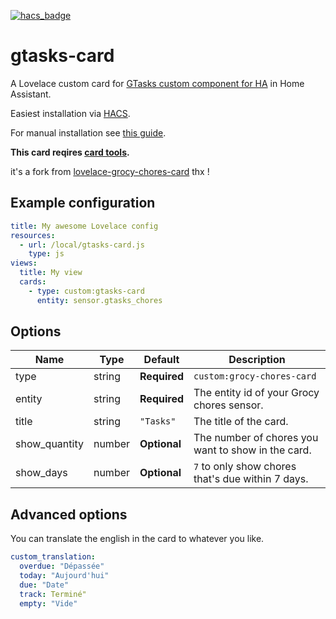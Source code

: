 [![hacs_badge](https://img.shields.io/badge/HACS-Custom-orange.svg)](https://github.com/custom-components/hacs)

# gtasks-card

A Lovelace custom card for [GTasks custom component for HA](https://github.com/BlueBlueBlob/gtasks) in Home Assistant.

Easiest installation via [HACS](https://custom-components.github.io/hacs/).

For manual installation see [this guide](https://github.com/thomasloven/hass-config/wiki/Lovelace-Plugins).


**This card reqires [card tools](https://github.com/thomasloven/lovelace-card-tools).**

it's a fork from [lovelace-grocy-chores-card](https://github.com/isabellaalstrom/lovelace-grocy-chores-card) thx !

## Example configuration



```yaml
title: My awesome Lovelace config
resources:
  - url: /local/gtasks-card.js
    type: js
views:
  title: My view
  cards:
    - type: custom:gtasks-card
      entity: sensor.gtasks_chores
```

## Options

| Name | Type | Default | Description
| ---- | ---- | ------- | -----------
| type | string | **Required** | `custom:grocy-chores-card`
| entity | string | **Required** | The entity id of your Grocy chores sensor.
| title | string | `"Tasks"` | The title of the card.
| show_quantity | number | **Optional** | The number of chores you want to show in the card.
| show_days | number | **Optional** | `7` to only show chores that's due within 7 days.


## Advanced options
You can translate the english in the card to whatever you like.

```yaml
custom_translation:
  overdue: "Dépassée"
  today: "Aujourd'hui"
  due: "Date"
  track: Terminé"
  empty: "Vide"
```

